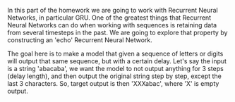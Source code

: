 In this part of the homework we are going to work with Recurrent Neural Networks, in particular GRU. One of the greatest things that Recurrent Neural Networks can do when working with sequences is retaining data from several timesteps in the past. We are going to explore that property by constructing an 'echo' Recurrent Neural Network.

The goal here is to make a model that given a sequence of letters or digits will output that same sequence, but with a certain delay. Let's say the input is a string 'abacaba', we want the model to not output anything for 3 steps (delay length), and then output the original string step by step, except the last 3 characters. So, target output is then 'XXXabac', where 'X' is empty output.
